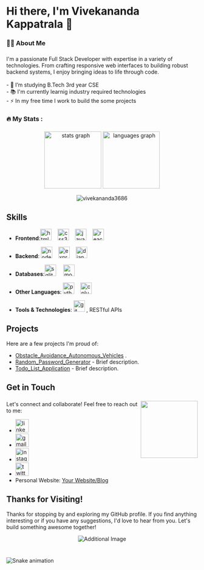 # Hi there, I'm Vivekananda Kappatrala 👋

###

<h3 align="left">👩‍💻  About Me</h3>

###

<p align="left">I'm a passionate Full Stack Developer with expertise in a variety of technologies. From crafting responsive web interfaces to building robust backend systems, I enjoy bringing ideas to life through code.<br><br>- 🔭 I’m studying B.Tech 3rd year CSE <br>- 📚 I'm currently learnig industry required technologies <br>- ⚡ In my free time I work to build the some projects</p>

###

<h3 align="left">🔥   My Stats :</h3>

###

<div align="center">
  <img src="https://github-readme-stats.vercel.app/api?username=vivekananda3686&hide_title=false&hide_rank=false&show_icons=true&include_all_commits=true&count_private=true&disable_animations=false&theme=dracula&locale=en&hide_border=false" height="150" alt="stats graph"  />
  <img src="https://github-readme-stats.vercel.app/api/top-langs?username=vivekananda3686&locale=en&hide_title=false&layout=compact&card_width=320&langs_count=5&theme=dracula&hide_border=false" height="150" alt="languages graph"  />
  <div>
    <p><img align="center" src="https://github-readme-streak-stats.herokuapp.com/?user=vivekananda3686&hide_title=false&hide_rank=false&show_icons=true&include_all_commits=true&count_private=true&disable_animations=false&theme=dracula&locale=en&hide_border=false" alt="vivekananda3686" /></p>
  </div>
</div>




###

## Skills

- **Frontend**:<img src="https://cdn.jsdelivr.net/gh/devicons/devicon/icons/html5/html5-original.svg" height="30" alt="html5 logo"  />
<img width="12" /><img src="https://cdn.jsdelivr.net/gh/devicons/devicon/icons/css3/css3-original.svg" height="30" alt="css3 logo"  />
  <img width="12" /><img src="https://cdn.jsdelivr.net/gh/devicons/devicon/icons/javascript/javascript-original.svg" height="30" alt="javascript logo"  />
  <img width="12" /><img src="https://cdn.jsdelivr.net/gh/devicons/devicon/icons/react/react-original.svg" height="30" alt="react logo"  />
  <img width="12" />
  
- **Backend**: <img src="https://skillicons.dev/icons?i=nodejs" height="30" alt="nodejs logo"  />
  <img width="12" /><img src="https://skillicons.dev/icons?i=express" height="30" alt="express logo"  />
  <img width="12" /><img src="https://skillicons.dev/icons?i=django" height="30" alt="django logo"  />
  <img width="12" />

- **Databases**:<img src="https://skillicons.dev/icons?i=sqlite" height="30" alt="sqlite logo"  />
  <img width="12" />
  <img src="https://skillicons.dev/icons?i=mongodb" height="30" alt="mongodb logo"  />
  <img width="12" />

- **Other Languages**: <img src="https://skillicons.dev/icons?i=py" height="30" alt="python logo"  />
  <img width="12" /><img src="https://skillicons.dev/icons?i=cpp" height="30" alt="cplusplus logo"  />
  <img width="12" />


- **Tools & Technologies**: <img src="https://skillicons.dev/icons?i=git" height="30" alt="git logo"  />
, RESTful APIs

## Projects

Here are a few projects I'm proud of:

- [Obstacle_Avoidance_Autonomous_Vehicles](https://github.com/vivekananda3686/Obstacle_Avoidance_Autonomous_Vehicles) .
- [Random_Password_Generator](https://github.com/vivekananda3686/Random_Password_Generator) - Brief description.
- [Todo_List_Application](link_to_project_3) - Brief description.




## Get in Touch

###

<img align="right" height="150" src="https://i.imgflip.com/65efzo.gif"  />

###
Let's connect and collaborate! Feel free to reach out to me:

- <a href="https://www.linkedin.com/in/vivekananda-kappatrala/"><img src="https://img.shields.io/static/v1?message=LinkedIn&logo=linkedin&label=&color=0077B5&logoColor=white&labelColor=&style=for-the-badge" height="35" alt="linkedin logo"  /></a>
- <a mailto="vivekananda3686@gmail.com"><img src="https://img.shields.io/static/v1?message=Gmail&logo=gmail&label=&color=D14836&logoColor=white&labelColor=&style=for-the-badge" height="35" alt="gmail logo"  /></a>
-  <a href="https://www.instagram.com/its_me_vivek__nandu/?hl=en"><img src="https://img.shields.io/static/v1?message=Instagram&logo=instagram&label=&color=E4405F&logoColor=white&labelColor=&style=for-the-badge" height="35" alt="instagram logo"  /></a>
- <a href="https://twitter.com/vivekananda3686"><img src="https://img.shields.io/static/v1?message=Twitter&logo=twitter&label=&color=1DA1F2&logoColor=white&labelColor=&style=for-the-badge" height="35" alt="twitter logo"  /></a>
- Personal Website: [Your Website/Blog](personal_website_link)

## Thanks for Visiting!

Thanks for stopping by and exploring my GitHub profile. If you find anything interesting or if you have any suggestions, I'd love to hear from you. Let's build something awesome together!

<!-- Add any additional images or banners to enhance the README -->
<p align="center">
  <img src="additional_image.png" alt="Additional Image">
</p>

###

<br clear="both">

<img src="https://raw.githubusercontent.com/maurodesouza/maurodesouza/output/snake.svg" alt="Snake animation" />

###
